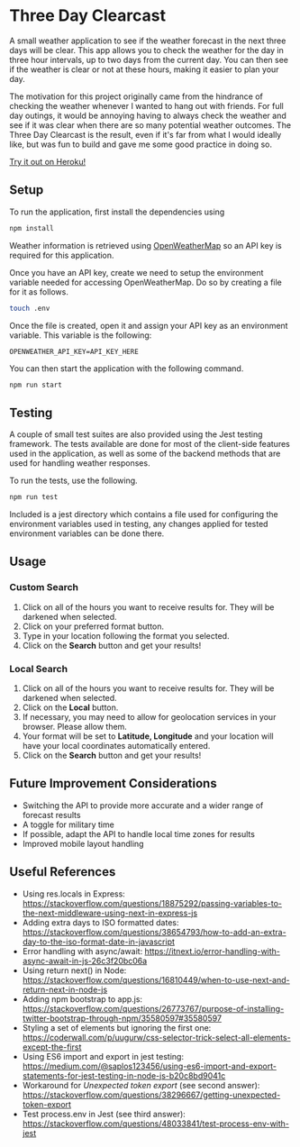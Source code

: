 # Three Day Clearcast

A small weather application to see if the weather forecast in the next three days will be clear. This app allows you to check the weather for the day in three hour intervals, up to two days from the current day. You can then see if the weather is clear or not at these hours, making it easier to plan your day.

The motivation for this project originally came from the hindrance of checking the weather whenever I wanted to hang out with friends. For full day outings, it would be annoying having to always check the weather and see if it was clear when there are so many potential weather outcomes. The Three Day Clearcast is the result, even if it's far from what I would ideally like, but was fun to build and gave me some good practice in doing so.

[Try it out on Heroku!](#)

Setup
-----

To run the application, first install the dependencies using

```bash
npm install
```

Weather information is retrieved using [OpenWeatherMap](https://openweathermap.org/) so an API key is required for this application.

Once you have an API key, create we need to setup the environment variable needed for accessing OpenWeatherMap. Do so by creating a file for it as follows.

```bash
touch .env
```

Once the file is created, open it and assign your API key as an environment variable. This variable is the following:

```
OPENWEATHER_API_KEY=API_KEY_HERE
```

You can then start the application with the following command.

```bash
npm run start
```

Testing
-------

A couple of small test suites are also provided using the Jest testing framework. The tests available are done for most of the client-side features used in the application, as well as some of the backend methods that are used for handling weather responses.

To run the tests, use the following.

```bash
npm run test
```

Included is a jest directory which contains a file used for configuring the environment variables used in testing, any changes applied for tested environment variables can be done there.

Usage
-----

### Custom Search

1. Click on all of the hours you want to receive results for. They will be darkened when selected.
2. Click on your preferred format button.
3. Type in your location following the format you selected.
4. Click on the **Search** button and get your results!

### Local Search

1. Click on all of the hours you want to receive results for. They will be darkened when selected.
2. Click on the **Local** button.
3. If necessary, you may need to allow for geolocation services in your browser. Please allow them.
4. Your format will be set to **Latitude, Longitude** and your location will have your local coordinates automatically entered.
5. Click on the **Search** button and get your results!

Future Improvement Considerations
---------------------------------

- Switching the API to provide more accurate and a wider range of forecast results
- A toggle for military time
- If possible, adapt the API to handle local time zones for results
- Improved mobile layout handling

Useful References
-----------------

- Using res.locals in Express: https://stackoverflow.com/questions/18875292/passing-variables-to-the-next-middleware-using-next-in-express-js
- Adding extra days to ISO formatted dates: https://stackoverflow.com/questions/38654793/how-to-add-an-extra-day-to-the-iso-format-date-in-javascript
- Error handling with async/await: https://itnext.io/error-handling-with-async-await-in-js-26c3f20bc06a
- Using return next() in Node: https://stackoverflow.com/questions/16810449/when-to-use-next-and-return-next-in-node-js
- Adding npm bootstrap to app.js: https://stackoverflow.com/questions/26773767/purpose-of-installing-twitter-bootstrap-through-npm/35580597#35580597
- Styling a set of elements but ignoring the first one: https://coderwall.com/p/uugurw/css-selector-trick-select-all-elements-except-the-first
- Using ES6 import and export in jest testing: https://medium.com/@saplos123456/using-es6-import-and-export-statements-for-jest-testing-in-node-js-b20c8bd9041c
- Workaround for *Unexpected token export* (see second answer): https://stackoverflow.com/questions/38296667/getting-unexpected-token-export
- Test process.env in Jest (see third answer): https://stackoverflow.com/questions/48033841/test-process-env-with-jest